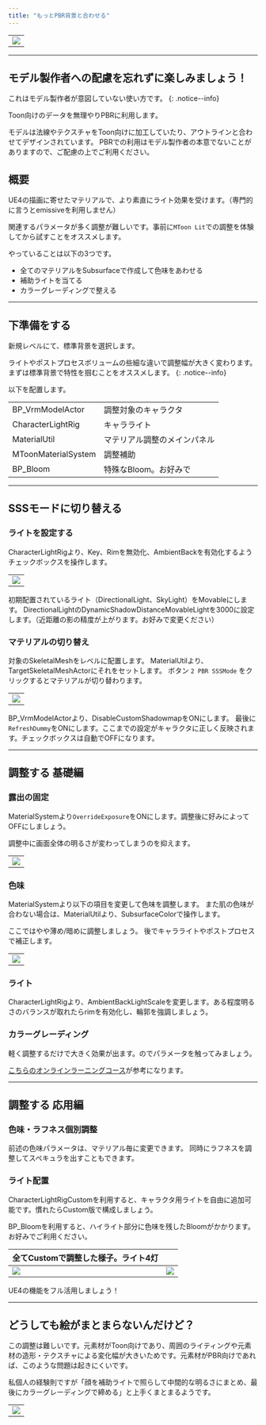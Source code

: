 ```yaml
---
title: "もっとPBR背景と合わせる"
---
```


||
|-|
|[![](./assets/images/small/02s_top2.png)](../assets/images/02s_top2.png)|


----
## モデル製作者への配慮を忘れずに楽しみましょう！

これはモデル製作者が意図していない使い方です。
{: .notice--info}

Toon向けのデータを無理やりPBRに利用します。

モデルは法線やテクスチャをToon向けに加工していたり、アウトラインと合わせてデザインされています。
PBRでの利用はモデル製作者の本意でないことがありますので、ご配慮の上でご利用ください。

## 概要

UE4の描画に寄せたマテリアルで、より素直にライト効果を受けます。（専門的に言うとemissiveを利用しません）


関連するパラメータが多く調整が難しいです。事前に`MToon Lit`での調整を体験してから試すことをオススメします。

やっていることは以下の3つです。
 - 全てのマテリアルをSubsurfaceで作成して色味をあわせる
 - 補助ライトを当てる
 - カラーグレーディングで整える

----
## 下準備をする

新規レベルにて、標準背景を選択します。

ライトやポストプロセスボリュームの些細な違いで調整幅が大きく変わります。
まずは標準背景で特性を掴むことをオススメします。
{: .notice--info}

以下を配置します。

|||
|-|-|
|BP_VrmModelActor|調整対象のキャラクタ|
|CharacterLightRig|キャラライト|
|MaterialUtil|マテリアル調整のメインパネル|
|MToonMaterialSystem|調整補助|
|BP_Bloom|特殊なBloom。お好みで|


----
## SSSモードに切り替える

### ライトを設定する
CharacterLightRigより、Key、Rimを無効化、AmbientBackを有効化するようチェックボックスを操作します。

||
|-|
|[![](./assets/images/small/02s_light1.png)](../assets/images/02s_light1.png)|

初期配置されているライト（DirectionalLight、SkyLight）をMovableにします。
DirectionalLightのDynamicShadowDistanceMovableLightを3000に設定します。（近距離の影の精度が上がります。お好みで変更ください）

### マテリアルの切り替え
対象のSkeletalMeshをレベルに配置します。
MaterialUtilより、TargetSkeletalMeshActorにそれをセットします。
ボタン `2 PBR SSSMode` をクリックするとマテリアルが切り替わります。

||
|-|
|[![](./assets/images/small/02s_matutil.png)](../assets/images/02s_matutil.png)|

BP_VrmModelActorより、DisableCustomShadowmapをONにします。
最後に`RefreshDummy`をONにします。ここまでの設定がキャラクタに正しく反映されます。チェックボックスは自動でOFFになります。


----
## 調整する 基礎編

### 露出の固定
MaterialSystemより`OverrideExposure`をONにします。調整後に好みによってOFFにしましょう。

調整中に画面全体の明るさが変わってしまうのを抑えます。

||
|-|
|[![](./assets/images/small/02s_ex.png)](../assets/images/02s_ex.png)|


### 色味
MaterialSystemより以下の項目を変更して色味を調整します。
また肌の色味が合わない場合は、MaterialUtilより、SubsurfaceColorで操作します。

ここではやや薄め/暗めに調整しましょう。
後でキャラライトやポストプロセスで補正します。

||
|-|
|[![](./assets/images/small/02s_texpow.png)](../assets/images/02s_texpow.png)|

### ライト
CharacterLightRigより、AmbientBackLightScaleを変更します。ある程度明るさのバランスが取れたらrimを有効化し、輪郭を強調しましょう。

### カラーグレーディング

軽く調整するだけで大きく効果が出ます。のでパラメータを触ってみましょう。

[こちらのオンラインラーニングコース](https://www.unrealengine.com/ja/onlinelearning-courses/creating-photoreal-cinematics-with-quixel)が参考になります。


----
## 調整する 応用編

### 色味・ラフネス個別調整
前述の色味パラメータは、マテリアル毎に変更できます。
同時にラフネスを調整してスペキュラを出すこともできます。

### ライト配置
CharacterLightRigCustomを利用すると、キャラクタ用ライトを自由に追加可能です。慣れたらCustom版で構成しましょう。

BP_Bloomを利用すると、ハイライト部分に色味を残したBloomがかかります。お好みでご利用ください。

|全てCustomで調整した様子。ライト4灯||
|-|-|
|[![](./assets/images/small/02s_light.png)](../assets/images/02s_light.png)|[![](./assets/images/small/02s_custom.png)](../assets/images/02s_custom.png)|

UE4の機能をフル活用しましょう！

----
## どうしても絵がまとまらないんだけど？

この調整は難しいです。元素材がToon向けであり、周囲のライティングや元素材の造形・テクスチャによる変化幅が大きいためです。元素材がPBR向けであれば、このような問題は起きにくいです。

私個人の経験則ですが「顔を補助ライトで照らして中間的な明るさにまとめ、最後にカラーグレーディングで締める」と上手くまとまるようです。

||
|-|
|[![](./assets/images/small/02s_sub.png)](../assets/images/02s_sub.png)|


